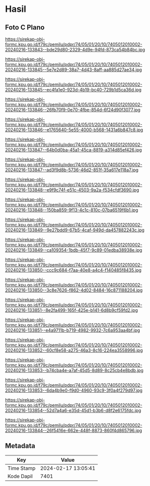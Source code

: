 # Hasil

## Foto C Plano

https://sirekap-obj-formc.kpu.go.id/f79c/pemilu/pdpr/74/05/01/20/10/7405012010002-20240216-133843--bde29d80-2329-4d9e-94fd-873ca54b84bc.jpg

https://sirekap-obj-formc.kpu.go.id/f79c/pemilu/pdpr/74/05/01/20/10/7405012010002-20240216-133845--5e7e2d89-38a7-4d43-8aff-aa885d27ae34.jpg

https://sirekap-obj-formc.kpu.go.id/f79c/pemilu/pdpr/74/05/01/20/10/7405012010002-20240216-133845--ec4fa1e0-923d-4b19-bc40-729b1d5ca36d.jpg

https://sirekap-obj-formc.kpu.go.id/f79c/pemilu/pdpr/74/05/01/20/10/7405012010002-20240216-133846--26fb70f9-0e70-4fbe-854d-6f24d90f3077.jpg

https://sirekap-obj-formc.kpu.go.id/f79c/pemilu/pdpr/74/05/01/20/10/7405012010002-20240216-133846--e1765640-5e55-4000-b568-1431a6b847c8.jpg

https://sirekap-obj-formc.kpu.go.id/f79c/pemilu/pdpr/74/05/01/20/10/7405012010002-20240216-133847--64b0d0ba-45a1-45ca-8819-a314d85ef426.jpg

https://sirekap-obj-formc.kpu.go.id/f79c/pemilu/pdpr/74/05/01/20/10/7405012010002-20240216-133847--ad3f9d8b-5736-46d2-851f-35a617e118a7.jpg

https://sirekap-obj-formc.kpu.go.id/f79c/pemilu/pdpr/74/05/01/20/10/7405012010002-20240216-133848--e9f9c74f-e51c-4503-9a2a-f534cfdf3690.jpg

https://sirekap-obj-formc.kpu.go.id/f79c/pemilu/pdpr/74/05/01/20/10/7405012010002-20240216-133848--150ba859-9f13-4c1c-810c-07ba6519f6b1.jpg

https://sirekap-obj-formc.kpu.go.id/f79c/pemilu/pdpr/74/05/01/20/10/7405012010002-20240216-133849--9e27bdd9-67b5-4caf-949d-da457882243c.jpg

https://sirekap-obj-formc.kpu.go.id/f79c/pemilu/pdpr/74/05/01/20/10/7405012010002-20240216-133849--ca109354-1bdb-45f7-9c89-01edba38938e.jpg

https://sirekap-obj-formc.kpu.go.id/f79c/pemilu/pdpr/74/05/01/20/10/7405012010002-20240216-133850--ccc9c684-f7aa-40e8-a4c4-f140485f8435.jpg

https://sirekap-obj-formc.kpu.go.id/f79c/pemilu/pdpr/74/05/01/20/10/7405012010002-20240216-133850--3c8e7626-f862-4d02-8484-16c871188204.jpg

https://sirekap-obj-formc.kpu.go.id/f79c/pemilu/pdpr/74/05/01/20/10/7405012010002-20240216-133851--8e2fa499-165f-425e-b141-6d8b9cf59fd2.jpg

https://sirekap-obj-formc.kpu.go.id/f79c/pemilu/pdpr/74/05/01/20/10/7405012010002-20240216-133851--e4a9711b-b719-4982-9932-7c6a953aa4bf.jpg

https://sirekap-obj-formc.kpu.go.id/f79c/pemilu/pdpr/74/05/01/20/10/7405012010002-20240216-133852--60cf8e58-a275-46a3-8c16-224ea3558996.jpg

https://sirekap-obj-formc.kpu.go.id/f79c/pemilu/pdpr/74/05/01/20/10/7405012010002-20240216-133853--b74cba4e-a7af-45d5-8d89-8c25cb4e8bdb.jpg

https://sirekap-obj-formc.kpu.go.id/f79c/pemilu/pdpr/74/05/01/20/10/7405012010002-20240216-133853--6da4b9e0-f9d0-4960-93c9-3f0a4f279d97.jpg

https://sirekap-obj-formc.kpu.go.id/f79c/pemilu/pdpr/74/05/01/20/10/7405012010002-20240216-133854--52d7a4a6-e35d-45d1-b3b6-d8f2e6175fdc.jpg

https://sirekap-obj-formc.kpu.go.id/f79c/pemilu/pdpr/74/05/01/20/10/7405012010002-20240216-133844--26f5416e-662e-448f-8873-860f4d865796.jpg


## Metadata

| Key        | Value               |
| ---------- | ------------------- |
| Time Stamp | 2024-02-17 13:05:41 |
| Kode Dapil | 7401                |



